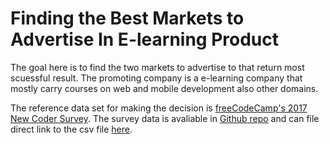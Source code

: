 # Finding the Best Markets to Advertise In E-learning Product

The goal here is to find the two markets to advertise to that return most scuessful result. The promoting company is a e-learning company that mostly carry courses on web and mobile development also other domains.

The reference data set for making the decision is [freeCodeCamp's 2017 New Coder Survey](https://medium.freecodecamp.org/we-asked-20-000-people-who-they-are-and-how-theyre-learning-to-code-fff5d668969). The survey data is avaliable in [Github repo](https://github.com/freeCodeCamp/2017-new-coder-survey) and can file direct link to the csv file [here](https://raw.githubusercontent.com/freeCodeCamp/2017-new-coder-survey/master/clean-data/2017-fCC-New-Coders-Survey-Data.csv).
